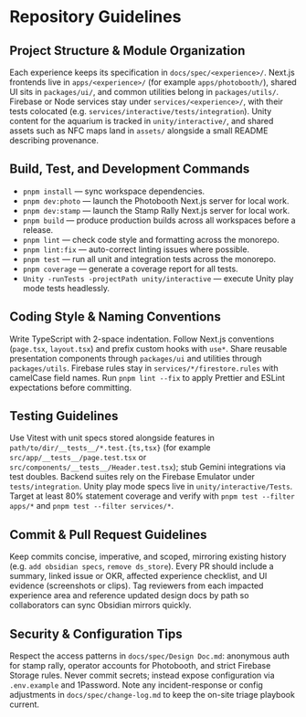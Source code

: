 # Repository Guidelines

## Project Structure & Module Organization
Each experience keeps its specification in `docs/spec/<experience>/`. Next.js frontends live in `apps/<experience>/` (for example `apps/photobooth/`), shared UI sits in `packages/ui/`, and common utilities belong in `packages/utils/`. Firebase or Node services stay under `services/<experience>/`, with their tests colocated (e.g. `services/interactive/tests/integration`). Unity content for the aquarium is tracked in `unity/interactive/`, and shared assets such as NFC maps land in `assets/` alongside a small README describing provenance.

## Build, Test, and Development Commands
- `pnpm install` — sync workspace dependencies.
- `pnpm dev:photo` — launch the Photobooth Next.js server for local work.
- `pnpm dev:stamp` — launch the Stamp Rally Next.js server for local work.
- `pnpm build` — produce production builds across all workspaces before a release.
- `pnpm lint` — check code style and formatting across the monorepo.
- `pnpm lint:fix` — auto-correct linting issues where possible.
- `pnpm test` — run all unit and integration tests across the monorepo.
- `pnpm coverage` — generate a coverage report for all tests.
- `Unity -runTests -projectPath unity/interactive` — execute Unity play mode tests headlessly.

## Coding Style & Naming Conventions
Write TypeScript with 2-space indentation. Follow Next.js conventions (`page.tsx`, `layout.tsx`) and prefix custom hooks with `use*`. Share reusable presentation components through `packages/ui` and utilities through `packages/utils`. Firebase rules stay in `services/*/firestore.rules` with camelCase field names. Run `pnpm lint --fix` to apply Prettier and ESLint expectations before committing.

## Testing Guidelines
Use Vitest with unit specs stored alongside features in `path/to/dir/__tests__/*.test.{ts,tsx}` (for example `src/app/__tests__/page.test.tsx` or `src/components/__tests__/Header.test.tsx`); stub Gemini integrations via test doubles. Backend suites rely on the Firebase Emulator under `tests/integration`. Unity play mode specs live in `unity/interactive/Tests`. Target at least 80% statement coverage and verify with `pnpm test --filter apps/*` and `pnpm test --filter services/*`.

## Commit & Pull Request Guidelines
Keep commits concise, imperative, and scoped, mirroring existing history (e.g. `add obsidian specs`, `remove ds_store`). Every PR should include a summary, linked issue or OKR, affected experience checklist, and UI evidence (screenshots or clips). Tag reviewers from each impacted experience area and reference updated design docs by path so collaborators can sync Obsidian mirrors quickly.

## Security & Configuration Tips
Respect the access patterns in `docs/spec/Design Doc.md`: anonymous auth for stamp rally, operator accounts for Photobooth, and strict Firebase Storage rules. Never commit secrets; instead expose configuration via `.env.example` and 1Password. Note any incident-response or config adjustments in `docs/spec/change-log.md` to keep the on-site triage playbook current.
